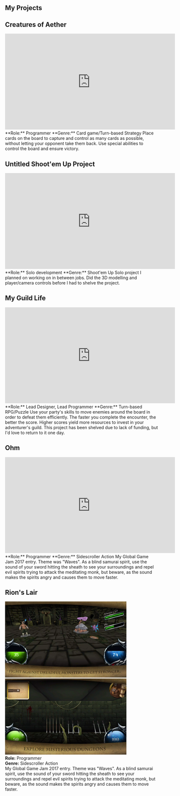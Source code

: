 ## My Projects

## Creatures of Aether
<iframe width="560" height="315" src="https://www.youtube.com/embed/1XDoyvstT3s" title="YouTube video player" frameborder="0" allow="accelerometer; autoplay; clipboard-write; encrypted-media; gyroscope; picture-in-picture; web-share" allowfullscreen></iframe>
**Role:** Programmer  
**Genre:** Card game/Turn-based Strategy  
Place cards on the board to capture and control as many cards as possible, without letting your opponent take them back. Use special abilities to control the board and ensure victory.  

## Untitled Shoot'em Up Project
<iframe width="560" height="315" src="https://www.youtube.com/embed/DZFsb4J95HA" title="YouTube video player" frameborder="0" allow="accelerometer; autoplay; clipboard-write; encrypted-media; gyroscope; picture-in-picture; web-share" allowfullscreen></iframe>
**Role:** Solo development  
**Genre:** Shoot'em Up  
Solo project I planned on working on in between jobs. Did the 3D modelling and player/camera controls before I had to shelve the project.

## My Guild Life
<iframe width="560" height="315" src="https://www.youtube.com/embed/GQCSlX32lTU" title="YouTube video player" frameborder="0" allow="accelerometer; autoplay; clipboard-write; encrypted-media; gyroscope; picture-in-picture; web-share" allowfullscreen></iframe>
**Role:** Lead Designer, Lead Programmer  
**Genre:** Turn-based RPG/Puzzle  
Use your party's skills to move enemies around the board in order to defeat them efficiently. The faster you complete the encounter, the better the score. Higher scores yield more resources to invest in your adventurer's guild. This project has been shelved due to lack of funding, but I'd love to return to it one day.

## Ohm
<iframe width="560" height="315" src="https://www.youtube.com/embed/fnxLMwSYAb4" title="YouTube video player" frameborder="0" allow="accelerometer; autoplay; clipboard-write; encrypted-media; gyroscope; picture-in-picture; web-share" allowfullscreen></iframe>
**Role:**  Programmer  
**Genre:** Sidescroller Action  
My Global Game Jam 2017 entry. Theme was "Waves". As a blind samurai spirit, use the sound of your sword hitting the sheath to see your surroundings and repel evil spirits trying to attack the meditating monk, but beware, as the sound makes the spirits angry and causes them to move faster.

## Rion's Lair
![Rion's Lair](/assets/screen-1.png) ![Rion's Lair](/assets/screen-3.png)  
**Role:**  Programmer  
**Genre:** Sidescroller Action  
My Global Game Jam 2017 entry. Theme was "Waves". As a blind samurai spirit, use the sound of your sword hitting the sheath to see your surroundings and repel evil spirits trying to attack the meditating monk, but beware, as the sound makes the spirits angry and causes them to move faster.
